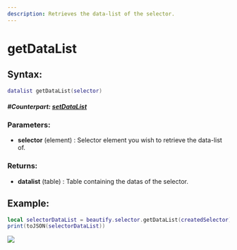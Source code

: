```yaml
---
description: Retrieves the data-list of the selector.
---
```


# getDataList

## **Syntax:**

```lua
datalist getDataList(selector)
```

#### _**\#Counterpart:**_ [_**setDataList**_](setselectordatalist.md)

### **Parameters:**

* **selector** \(element\) : Selector element you wish to retrieve the data-list of.

### **Returns:**

* **datalist** \(table\) : Table containing the datas of the selector.

## **Example:**

```lua
local selectorDataList = beautify.selector.getDataList(createdSelector)
print(toJSON(selectorDataList))
```

![](../../.gitbook/assets/getselectordatalist.png)


